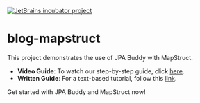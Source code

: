[![JetBrains incubator project](https://jb.gg/badges/incubator-flat-square.svg)](https://confluence.jetbrains.com/display/ALL/JetBrains+on+GitHub) 

# blog-mapstruct

This project demonstrates the use of JPA Buddy with MapStruct.

* **Video Guide**: To watch our step-by-step guide, click <a href="https://www.youtube.com/watch?v=u75s7pIyZqU">here</a>.
* **Written Guide**: For a text-based tutorial, follow this <a href="https://jpa-buddy.com/guides/best-way-to-create-update-db">link</a>.

Get started with JPA Buddy and MapStruct now!
